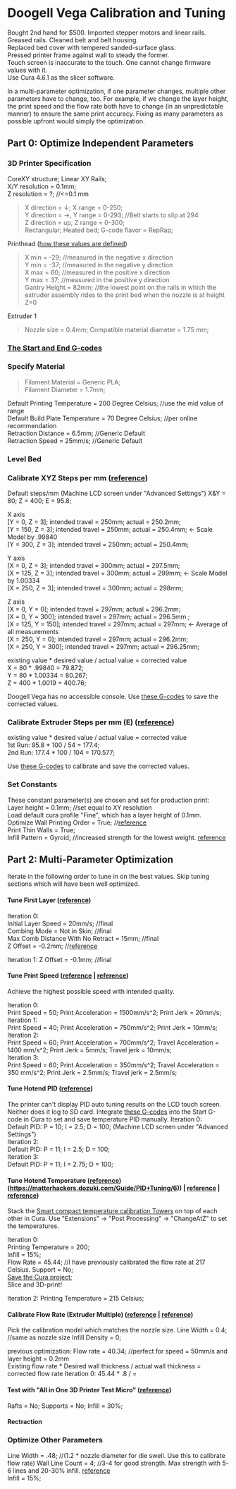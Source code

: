 

# Doogell Vega Calibration and Tuning

Bought 2nd hand for $500.   Imported stepper motors and linear rails.
Greased rails. Cleaned belt and belt housing.  
Replaced bed cover with tempered sanded-surface glass.  
Pressed printer frame against wall to steady the former.  
Touch screen is inaccurate to the touch. One cannot change firmware values with it.  
Use Cura 4.6.1 as the slicer software.  
  
In a multi-parameter optimization, if one parameter changes, multiple other parameters have to change, too. For example, if we change the layer height, the print speed and the flow rate both have to change (in an unpredictable manner) to ensure the same print accuracy. Fixing as many parameters as possible upfront would simply the optimization.

## Part 0: Optimize Independent Parameters

### 3D Printer Specification  
CoreXY structure; Linear XY Rails;  
X/Y resolution = 0.1mm;  
Z resolution = ?; //<=0.1 mm  

>X direction = ↓; X range = 0-250;  
Y direction = →, Y range = 0-293; //Belt starts to slip at 294  
Z direction = up, Z range = 0-300;  
Rectangular; Heated bed; G-code flavor = RepRap;  
  
Printhead ([how these values are defined](https://community.ultimaker.com/topic/18484-printhead-settings/))  
>X min = -29; //measured in the negative x direction  
Y min = -37; //measured in the negative y direction  
X max = 60; //measured in the positive x direction  
Y max = 37; //measured in the positive y direction  
Gantry Height = 82mm; //the lowest point on the rails in which the extruder assembly rides to the print bed when the nozzle is at height Z=0  
  
Extruder 1  
>Nozzle size = 0.4mm; Compatible material diameter = 1.75 mm;  
  
### [The Start and End G-codes](StartAndEndG-code.txt)  
  
### Specify Material  
>Filament Material = Generic PLA;  
>Filament Diameter = 1.7mm;  

Default Printing Temperature = 200 Degree Celsius; //use the mid value of range  
Default Build Plate Temperature = 70 Degree Celsius; //per online recommendation  
Retraction Distance = 6.5mm; //Generic Default  
Retraction Speed = 25mm/s; //Generic Default  
  
### Level Bed  
  
### Calibrate XYZ Steps per mm ([reference](https://www.youtube.com/watch?v=W4CsD5lRvHY&feature=emb_logo))  
  
Default steps/mm  (Machine LCD screen under "Advanced Settings")
X&Y = 80; Z = 400; E = 95.8;  
  
X axis  
[Y = 0, Z = 3]; intended travel = 250mm; actual = 250.2mm;  
[Y = 150, Z = 3]; intended travel = 250mm; actual = 250.4mm; <- Scale Model by .99840  
[Y = 300, Z = 3]; intended travel = 250mm; actual = 250.4mm;  
  
Y axis  
[X = 0, Z = 3]; intended travel = 300mm; actual = 297.5mm;  
[X = 125, Z = 3]; intended travel = 300mm; actual = 299mm; <- Scale Model by 1.00334  
[X = 250, Z = 3]; intended travel = 300mm; actual = 298mm;  
  
Z axis  
[X = 0, Y = 0]; intended travel = 297mm; actual = 296.2mm;  
[X = 0, Y = 300]; intended travel = 297mm; actual = 296.5mm ;  
[X = 125, Y = 150]; intended travel = 297mm; actual = 297mm; <- Average of all measurements  
[X = 250, Y = 0]; intended travel = 297mm; actual = 296.2mm;  
[X = 250, Y = 300]; intended travel = 297mm; actual = 296.25mm;  
  
existing value * desired value / actual value = corrected value  
X = 80 * .99840 = 79.872;  
Y = 80 * 1.00334 = 80.267;  
Z = 400 * 1.0019 = 400.76;  
  
Doogell Vega has no accessible console. Use [these G-codes](CalibrateXYZStepsPerMm.gcode) to save the corrected values.  

### Calibrate Extruder Steps per mm (E) ([reference](https://mattshub.com/blog/2017/04/19/extruder-calibration))  
existing value * desired value / actual value = corrected value  
1st Run: 95.8 * 100 / 54 = 177.4;  
2nd Run: 177.4 * 100 / 104 = 170.577;  
  
Use [these G-codes](CalibrateExtruderStepsPerMm.gcode) to calibrate and save the corrected values.  
  
### Set Constants  
These constant parameter(s) are chosen and set for production print:  
Layer height = 0.1mm; //set equal to XY resolution  
Load default cura profile "Fine", which has a layer height of 0.1mm.  
Optimize Wall Printing Order = True;  //[reference](https://www.youtube.com/watch?v=sAZpnlzCwiU)  
Print Thin Walls = True;  
Infill Pattern = Gyroid;  //increased strength for the lowest weight. [reference](https://support.ultimaker.com/hc/en-us/articles/360012607079-Infill-settings)  
  
## Part 2: Multi-Parameter Optimization
Iterate in the following order to tune in on the best values. Skip tuning sections which will have been well optimized.  
#### Tune First Layer ([reference](https://www.youtube.com/watch?v=pAFDEn3wGYo))
Iteration 0:  
Initial Layer Speed = 20mm/s; //final  
Combing Mode = Not in Skin; //final   
Max Comb Distance With No Retract = 15mm; //final  
Z Offset = -0.2mm; //[reference](https://all3dp.com/2/cura-z-offset-simply-explained/) 
  
Iteration 1: 
Z Offset = -0.1mm; //final  
  
#### Tune Print Speed ([reference](https://all3dp.com/2/3d-printing-speed-optimal-settings/) | [reference](https://www.thingiverse.com/thing:1586548))  
Achieve the highest possible speed with intended quality.

Iteration 0:  
Print Speed = 50; Print Acceleration = 1500mm/s^2; Print Jerk = 20mm/s;  
Iteration 1:  
Print Speed = 40; Print Acceleration = 750mm/s^2; Print Jerk = 10mm/s;  
Iteration 2:  
Print Speed = 60; Print Acceleration = 700mm/s^2; Travel Acceleration = 1400 mm/s^2; Print Jerk = 5mm/s;  Travel jerk = 10mm/s;  
Iteration 3:  
Print Speed = 60; Print Acceleration = 350mm/s^2; Travel Acceleration = 350 mm/s^2; Print Jerk = 2.5mm/s;  Travel jerk = 2.5mm/s;  
  
#### Tune Hotend PID ([reference](https://reprap.org/wiki/PID_Tuning))
The printer can't display PID auto tuning results on the LCD touch screen. Neither does it log to SD card. Integrate [these G-codes](TuneAndLogTemperaturePID.gcode) into the Start G-code in Cura to set and save temperature PID manually. 
Iteration 0:  
Default PID: P = 10; I = 2.5; D = 100; (Machine LCD screen under "Advanced Settings")  
Iteration 2:  
Default PID: P = 11; I = 2.5; D = 100;  
Iteration 3:  
Default PID: P = 11; I = 2.75; D = 100;  

#### Tune Hotend Temperature ([reference](https://e3d-online.dozuki.com/Guide/Calibrating+Printing+temperature/91))(https://matterhackers.dozuki.com/Guide/PID+Tuning/6)) | [reference](https://reprap.org/wiki/PID_Tuning) | [reference]([https://reprap.org/wiki/G-code#M928:_Start_SD_logging](https://reprap.org/wiki/G-code#M928:_Start_SD_logging))) 

Stack the [Smart compact temperature calibration Towers](https://www.thingiverse.com/thing:2729076)   on top of each other in Cura. Use "Extensions" -> "Post Processing" -> "ChangeAtZ" to set the temperatures.  
  
Iteration 0:  
Printing Temperature = 200;  
Infill = 15%;  
Flow Rate = 45.44; //I have previously calibrated the flow rate at 217 Celsius. 
Support = No;  
 [Save the Cura project](CFFFP_SmartTemperatureTower_195-230.3mf);  
Slice and 3D-print!  
  
Iteration 2: 
Printing Temperature = 215 Celsius;  

#### Calibrate Flow Rate (Extruder Multiple)  ([reference](https://e3d-online.dozuki.com/Guide/Flow+rate+%28Extrusion+multiplier%29+calibration+guide./89) | [reference](https://www.thingiverse.com/thing:3397997))  
Pick the calibration model which matches the nozzle size.
Line Width = 0.4;  //same as nozzle size
Infill Density = 0;

previous optimization: Flow rate = 40.34; //perfect for speed = 50mm/s and layer height = 0.2mm  
Existing flow rate * Desired wall thickness / actual wall thickness = corrected flow rate
Iteration 0: 45.44 * .8 /  =



  
#### Test with "All in One 3D Printer Test Micro" ([reference](https://www.thingiverse.com/thing:2975429))  
Rafts = No; Supports = No; Infill = 30%;  


#### Rectraction
  
### Optimize Other Parameters
Line Width = .48; //(1.2 * nozzle diameter for die swell. Use this to calibrate flow rate)
Wall Line Count = 4; //3-4 for good strength. Max strength with 5-6 lines and 20-30% infill. [reference](https://www.youtube.com/watch?v=sAZpnlzCwiU)  
Infill = 15%;  
